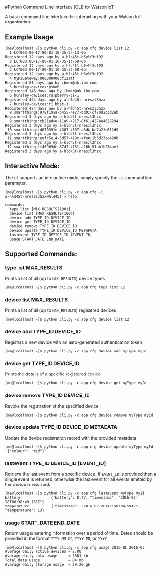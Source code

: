 #Python Command Line Interface (CLI) for Watson IoT

A basic command line interface for interacting with your Watson IoT organization.

## Example Usage

```
[me@localhost ~]$ python cli.py -c app.cfg device list 12
  1 LCT003:00-17-80-01-10-35-5a-13-0b                           Registered 12 days ago by a-hld45t-b6v5f3uf92
  2 LCT003:00-17-80-01-10-35-1b-69-0b                           Registered 12 days ago by a-hld45t-b6v5f3uf92
  3 LCT003:00-17-80-01-10-35-35-00-0b                           Registered 12 days ago by a-hld45t-b6v5f3uf92
  4 MyPiGateway:000000008cf12aff                                Registered 81 days ago by ibmer@uk.ibm.com
  5 hursley-devices:psbob                                       Registered 143 days ago by ibmer@uk.ibm.com
  6 hursley-devices:raspberry-pi-1                              Registered 424 days ago by a-hld45t-nreszl3hzx
  7 hursley-devices:ti-bbst-1                                   Registered 424 days ago by a-hld45t-nreszl3hzx
  9 smartthings:978f19aa-b455-4e27-bd02-cf70d2b3d2eb            Registered 3 days ago by a-hld45t-nreszl3hzx
  9 smartthings:cb21adee-11a9-4217-8f61-427ae4622294            Registered 3 days ago by a-hld45t-nreszl3hzx
 10 smartthings:d070392e-4307-4307-a3d8-be7a2fd612d9            Registered 3 days ago by a-hld45t-nreszl3hzx
 11 smartthings:eefc5e14-5d57-419c-afe0-1b5d23ec420b            Registered 3 days ago by a-hld45t-nreszl3hzx
 12 smartthings:f45909dc-8747-4781-a26b-51ab1b234ae1            Registered 3 days ago by a-hld45t-nreszl3hzx
```

## Interactive Mode:

The cli supports an interactive mode, simply specify the ``-i`` command line parameter.

```
[me@localhost ~]$ python cli.py -c app.cfg -i 
a-hld45t-nreszl3hzx@hld45t > help

commands:
  type list [MAX RESULTS(100)]
  device list [MAX RESULTS(100)]
  device add TYPE_ID DEVICE_ID
  device get TYPE_ID DEVICE_ID
  device remove TYPE_ID DEVICE_ID
  device update TYPE_ID DEVICE_ID METADATA
  lastevent TYPE_ID DEVICE_ID [EVENT_ID]
  usage START_DATE END_DATE
```


## Supported Commands:

### type list MAX_RESULTS
Prints a list of all (up to ``MAX_RESULTS``) device types

```
[me@localhost ~]$ python cli.py -c app.cfg type list 12
```

### device list MAX_RESULTS
Prints a list of all (up to ``MAX_RESULTS``) registered devices

```
[me@localhost ~]$ python cli.py -c app.cfg device list 12
```


### device add TYPE_ID DEVICE_ID
Registers a new device with an auto-generated authentication token

```
[me@localhost ~]$ python cli.py -c app.cfg device add myType myId
```


### device get TYPE_ID DEVICE_ID
Prints the details of a specific registered device

```
[me@localhost ~]$ python cli.py -c app.cfg device get myType myId
```


### device remove TYPE_ID DEVICE_ID
Revoke the registration of the specified device 

```
[me@localhost ~]$ python cli.py -c app.cfg device remove myType myId
```


### device update TYPE_ID DEVICE_ID METADATA
Update the device registration record with the provided metadata

```
[me@localhost ~]$ python cli.py -c app.cfg device update myType myId '{"colour": "red"}'
```


### lastevent TYPE_ID DEVICE_ID [EVENT_ID]
Retrieve the last event from a specific device.  If ``EVENT_ID`` is provided then a single event is returned, otherwise the last event for all events emitted by the device is returned.

```
[me@localhost ~]$ python cli.py -c app.cfg lastevent myType myId
battery              {"battery": 0.77, "timestamp": "2016-02-28T08:38:49.160Z"}
temperature          {"timestamp": "2016-02-28T13:50:04.594Z", "temperature": 13}
```


### usage START_DATE END_DATE
Return usage/metering information over a period of time.  Dates should be provided in the format ``YYYY-MM-DD``, ``YYYY-MM``, or ``YYYY``.

```
[me@localhost ~]$ python cli.py -c app.cfg usage 2016-01 2016-01
Average daily active devices = 2.00
Average daily data usage     = 2801 kb
Total data usage             = 84 mb
Average daily storage usage  = 29.20 gb
```

